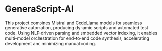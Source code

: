 # GeneraScript-AI
This project combines Mistral and CodeLlama models for seamless generative automation, producing dynamic scripts and automated test code. Using NLP-driven parsing and embedded vector indexing, it enables multi-model orchestration for end-to-end code synthesis, accelerating development and minimizing manual coding.
